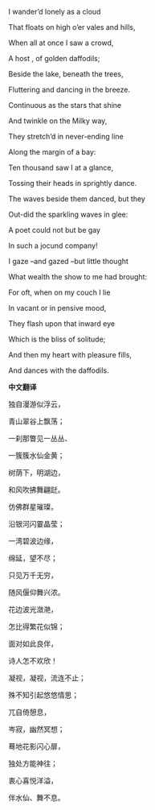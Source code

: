 

I wander’d lonely as a cloud

That floats on high o’er vales and hills,

When all at once I saw a crowd,

A host , of golden daffodils;

Beside the lake, beneath the trees,

Fluttering and dancing in the breeze.

Continuous as the stars that shine

And twinkle on the Milky way,

They stretch’d in never-ending line

Along the margin of a bay:

Ten thousand saw I at a glance,

Tossing their heads in sprightly dance.

The waves beside them danced, but they

Out-did the sparkling waves in glee:

A poet could not but be gay

In such a jocund company!

I gaze –and gazed –but little thought

What wealth the show to me had brought:

For oft, when on my couch I lie

In vacant or in pensive mood,

They flash upon that inward eye

Which is the bliss of solitude;

And then my heart with pleasure fills,

And dances with the daffodils.

**中文翻译**

独自漫游似浮云，

青山翠谷上飘荡；

一刹那瞥见一丛丛、

一簇簇水仙金黄；

树荫下，明湖边，

和风吹拂舞翩跹。

仿佛群星璀璨，

沿银河闪霎晶莹；

一湾碧波边缘，

绵延，望不尽；

只见万千无穷，

随风偃仰舞兴浓。

花边波光潋滟，

怎比得繁花似锦；

面对如此良伴，

诗人怎不欢欣！

凝视，凝视，流连不止；

殊不知引起悠悠情思；

兀自倚憩息，

岑寂，幽然冥想；

蓦地花影闪心扉，

独处方能神往；

衷心喜悦洋溢，

伴水仙、舞不息。 

